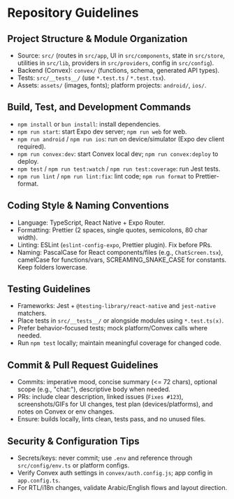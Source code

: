 # Repository Guidelines

## Project Structure & Module Organization

- Source: `src/` (routes in `src/app`, UI in `src/components`, state in `src/store`, utilities in `src/lib`, providers in `src/providers`, config in `src/config`).
- Backend (Convex): `convex/` (functions, schema, generated API types).
- Tests: `src/__tests__/` (use `*.test.ts` / `*.test.tsx`).
- Assets: `assets/` (images, fonts); platform projects: `android/`, `ios/`.

## Build, Test, and Development Commands

- `npm install` or `bun install`: install dependencies.
- `npm run start`: start Expo dev server; `npm run web` for web.
- `npm run android` / `npm run ios`: run on device/simulator (Expo dev client required).
- `npm run convex:dev`: start Convex local dev; `npm run convex:deploy` to deploy.
- `npm test` / `npm run test:watch` / `npm run test:coverage`: run Jest tests.
- `npm run lint` / `npm run lint:fix`: lint code; `npm run format` to Prettier-format.

## Coding Style & Naming Conventions

- Language: TypeScript, React Native + Expo Router.
- Formatting: Prettier (2 spaces, single quotes, semicolons, 80 char width).
- Linting: ESLint (`eslint-config-expo`, Prettier plugin). Fix before PRs.
- Naming: PascalCase for React components/files (e.g., `ChatScreen.tsx`), camelCase for functions/vars, SCREAMING_SNAKE_CASE for constants. Keep folders lowercase.

## Testing Guidelines

- Frameworks: Jest + `@testing-library/react-native` and `jest-native` matchers.
- Place tests in `src/__tests__/` or alongside modules using `*.test.ts(x)`.
- Prefer behavior-focused tests; mock platform/Convex calls where needed.
- Run `npm test` locally; maintain meaningful coverage for changed code.

## Commit & Pull Request Guidelines

- Commits: imperative mood, concise summary (<= 72 chars), optional scope (e.g., "chat:"), descriptive body when needed.
- PRs: include clear description, linked issues (`Fixes #123`), screenshots/GIFs for UI changes, test plan (devices/platforms), and notes on Convex or env changes.
- Ensure: builds locally, lints clean, tests pass, and no unused files.

## Security & Configuration Tips

- Secrets/keys: never commit; use `.env` and reference through `src/config/env.ts` or platform configs.
- Verify Convex auth settings in `convex/auth.config.js`; app config in `app.config.ts`.
- For RTL/i18n changes, validate Arabic/English flows and layout direction.
